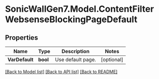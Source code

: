 # SonicWallGen7.Model.ContentFilterWebsenseBlockingPageDefault

## Properties

Name | Type | Description | Notes
------------ | ------------- | ------------- | -------------
**VarDefault** | **bool** | Use default page. | [optional] 

[[Back to Model list]](../README.md#documentation-for-models) [[Back to API list]](../README.md#documentation-for-api-endpoints) [[Back to README]](../README.md)

